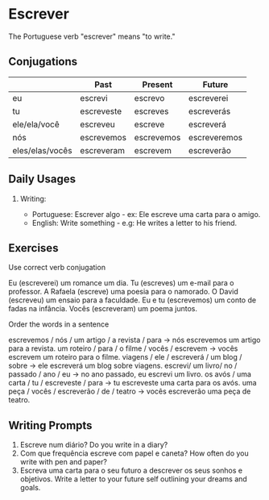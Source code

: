 # Escrever

The Portuguese verb "escrever" means "to write."

## Conjugations

|                 | Past       | Present    | Future       |
| --------------- | ---------- | ---------- | ------------ |
| eu              | escrevi    | escrevo    | escreverei   |
| tu              | escreveste | escreves   | escreverás   |
| ele/ela/você    | escreveu   | escreve    | escreverá    |
| nós             | escrevemos | escrevemos | escreveremos |
| eles/elas/vocês | escreveram | escrevem   | escreverão   |

## Daily Usages

1. Writing:

   - Portuguese: Escrever algo - ex: Ele escreve uma carta para o amigo.
   - English: Write something - e.g: He writes a letter to his friend.

## Exercises

Use correct verb conjugation

Eu (escreverei) um romance um dia.
Tu (escreves) um e-mail para o professor.
A Rafaela (escreve) uma poesia para o namorado.
O David (escreveu) um ensaio para a faculdade.
Eu e tu (escrevemos) um conto de fadas na infância.
Vocês (escreveram) um poema juntos.

Order the words in a sentence

escrevemos / nós / um artigo / a revista / para -> nós escrevemos um artigo para a revista.
um roteiro / para / o filme / vocês / escrevem -> vocês escrevem um roteiro para o filme.
viagens / ele / escreverá / um blog / sobre -> ele escreverá um blog sobre viagens.
escrevi/ um livro/ no / passado / ano / eu -> no ano passado, eu escrevi um livro.
os avós / uma carta / tu / escreveste / para -> tu escreveste uma carta para os avós.
uma peça / vocês / escreverão / de / teatro -> vocês escreverão uma peça de teatro.

## Writing Prompts

1. Escreve num diário? Do you write in a diary?
2. Com que frequência escreve com papel e caneta? How often do you write with pen and paper?
3. Escreva uma carta para o seu futuro a descrever os seus sonhos e objetivos. Write a letter to your future self outlining your dreams and goals.
